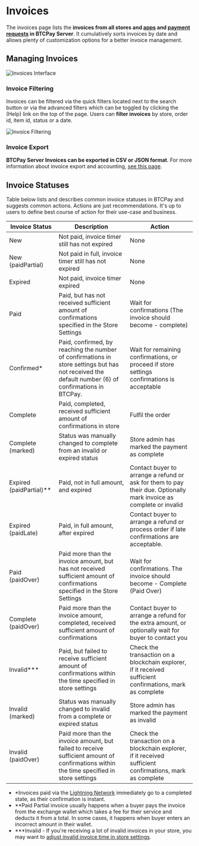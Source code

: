 # Invoices

The invoices page lists the **invoices from all stores and [apps](./Apps.md) and [payment requests](./PaymentRequests.md) in BTCPay Server**.
It cumulatively sorts invoices by date and allows plenty of customization options for a better invoice management.

## Managing Invoices

![Invoices Interface](./img/Invoices.png "BTCPay Server invoices")

### Invoice Filtering

Invoices can be filtered via the quick filters located next to the search button or via the advanced filters which can be toggled by clicking the (Help) link on the top of the page.
Users can **filter invoices** by store, order id, item id, status or a date.

![Invoice Filtering](./img/InvoiceFiltering.gif "Filter BTCPay Server invoices")

### Invoice Export

**BTCPay Server Invoices can be exported in CSV or JSON format**.
For more information about invoice export and accounting, [see this page](./Accounting.md).

## Invoice Statuses

Table below lists and describes common invoice statuses in BTCPay and suggests common actions.
Actions are just recommendations.
It's up to users to define best course of action for their use-case and business.

| Invoice Status         | Description                                                  | Action        |
| ---------------------- | ------------------------------------------------------------ | ------------- |
| New                    | Not paid, invoice timer still has not expired                | None          |
| New (paidPartial)      | Not paid in full, invoice timer still has not expired        | None          |
| Expired                | Not paid, invoice timer expired                              | None          |
| Paid                   | Paid, but has not received sufficient amount of confirmations specified in the Store Settings | Wait for confirmations (The invoice should become - complete) |
| Confirmed*             | Paid, confirmed, by reaching the number of confirmations in store settings but has not received the default number (6) of confirmations in BTCPay. | Wait for remaining confirmations, or proceed if store settings confirmations is acceptable  |
| Complete               | Paid, completed, received sufficient amount of confirmations in store | Fulfil the order |
| Complete (marked)      | Status was manually changed to complete from an invalid or expired status | Store admin has marked the payment as complete |
| Expired (paidPartial)**| Paid, not in full amount, and expired                    | Contact buyer to arrange a refund or ask for them to pay their due. Optionally mark invoice as complete or invalid |
| Expired (paidLate)     | Paid, in full amount, after expired                      | Contact buyer to arrange a refund or process order if late confirmations are acceptable.  | Optionally mark as complete or mark as invalid |
| Paid (paidOver)        | Paid more than the invoice amount, but has not received sufficient amount of confirmations specified in the Store Settings | Wait for confirmations. The invoice should become - Complete (Paid Over) |
| Complete (paidOver)    | Paid more than the invoice amount, completed, received sufficient amount of confirmations | Contact buyer to arrange a refund for the extra amount, or optionally wait for buyer to contact you |
| Invalid***             | Paid, but failed to receive sufficient amount of confirmations within the time specified in store settings | Check the transaction on a blockchain explorer, if it received sufficient confirmations, mark as complete |
| Invalid (marked)       | Status was manually changed to invalid from a complete or expired status | Store admin has marked the payment as invalid |
| Invalid (paidOver)     | Paid more than the invoice amount, but failed to receive sufficient amount of confirmations within the time specified in store settings | Check the transaction on a blockchain explorer, if it received sufficient confirmations, mark as complete |

* *Invoices paid via the [Lightning Network](./LightningNetwork.md) immediately go to a completed state, as their confirmation is instant.
* **Paid Partial invoice usually happens when a buyer pays the invoice from the exchange wallet  which takes a fee for their service and deducts it from a total. In some cases, it happens when buyer enters an  incorrect amount in their wallet.
* ***Invalid - If you're receiving a lot of invalid invoices in your store, you may want to [adjust invalid invoice time in store settings](./FAQ/FAQ-Stores.md#payment-invalid-if-transactions-fails-to-confirm-minutes-after-invoice-expiration).
